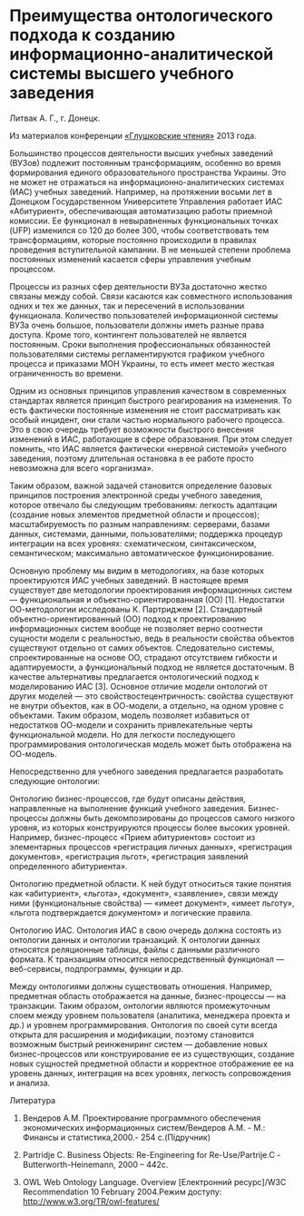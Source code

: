 # Преимущества онтологического подхода к созданию информационно-аналитической системы высшего учебного заведения

Литвак А. Г., г. Донецк.

Из материалов конференции [«Глушковские чтения»](../глушковские-чтения.md) 2013 года.

Большинство процессов деятельности высших учебных заведений (ВУЗов) подлежит постоянным трансформациям, особенно во время формирования единого образовательного пространства Украины. Это не может не отражаться на информационно-аналитических системах (ИАС) учебных заведений. Например, на протяжении восьми лет в Донецком Государственном Университете Управления работает ИАС «Абитуриент», обеспечивающая автоматизацию работы приемной комиссии. Ее функционал в невыравненных функциональных точках (UFP) изменился со 120 до более 300, чтобы соответствовать тем трансформациям, которые постоянно происходили в правилах проведения вступительной кампании. В не меньшей степени проблема постоянных изменений касается сферы управления учебным процессом.

Процессы из разных сфер деятельности ВУЗа достаточно жестко связаны между собой. Связи касаются как совместного использования одних и тех же данных, так и пересечений в использовании функционала. Количество пользователей информационной системы ВУЗа очень большое, пользователи должны иметь разные права доступа. Кроме того, контингент пользователей не является постоянным. Сроки выполнения профессиональных обязанностей пользователями системы регламентируются графиком учебного процесса и приказами МОН Украины, то есть имеет место жесткая ограниченность во времени.

Одним из основных принципов управления качеством в современных стандартах является принцип быстрого реагирования на изменения. То есть фактически постоянные изменения не стоит рассматривать как особый инцидент, они стали частью нормального рабочего процесса. Это в свою очередь требует возможности быстрого внесения изменений в ИАС, работающие в сфере образования. При этом следует помнить, что ИАС является фактически «нервной системой» учебного заведения, поэтому длительная остановка в ее работе просто невозможна для всего «организма».

Таким образом, важной задачей становится определение базовых принципов построения электронной среды учебного заведения, которое отвечало бы следующим требованиям: легкость адаптации (создание новых элементов предметной области и процессов); масштабируемость по разным направлениям: серверами, базами данных, системами, данными, пользователями; поддержка процедур интеграции на всех уровнях: схематическом, синтаксическом, семантическом; максимально автоматическое функционирование.

Основную проблему мы видим в методологиях, на базе которых проектируются ИАС учебных заведений. В настоящее время существует две методологии проектирования информационных систем — функциональная и объектно-ориентированная (ОО) [1]. Недостатки ОО-методологии исследованы К. Партриджем [2]. Стандартный объектно-ориентированный (ОО) подход к проектированию информационных систем вообще не позволяет верно соотнести сущности модели с реальностью, ведь в реальности свойства объектов существуют отдельно от самих объектов. Следовательно системы, спроектированные на основе ОО, страдают отсутствием гибкости и адаптируемости, а функциональный подход не является достаточным. В качестве альтернативы предлагается онтологический подход к моделированию ИАС [3]. Основное отличие модели онтологий от других моделей — это свойствостецентричность: свойства существуют не внутри объектов, как в ОО-модели, а отдельно, на одном уровне с объектами. Таким образом, модель позволяет избавиться от недостатков ОО-модели и сохранить привлекательные черты функциональной модели. Но для легкости последующего программирования онтологическая модель может быть отображена на ОО-модель.

Непосредственно для учебного заведения предлагается разработать следующие онтологии:

Онтологию бизнес-процессов, где будут описаны действия, направленные на выполнение функций учебного заведения. Бизнес-процессы должны быть декомпозированы до процессов самого низкого уровня, из которых конструируются процессы более высоких уровней. Например, бизнес-процесс «Прием абитуриентов» состоит из элементарных процессов «регистрация личных данных», «регистрация документов», «регистрация льгот», «регистрация заявлений определенного абитуриента».

Онтологию предметной области. К ней будут относиться такие понятия как «абитуриент», «льгота», «документ», «заявление», связи между ними (функциональные свойства) — «имеет документ», «имеет льготу», «льгота подтверждается документом» и логические правила.

Онтологию ИАС. Онтология ИАС в свою очередь должна состоять из онтологии данных и онтологии транзакций. К онтологии данных относятся реляционные таблицы, файлы с данными различного формата. К транзакциям относится непосредственный функционал — веб-сервисы, подпрограммы, функции и др.

Между онтологиями должны существовать отношения. Например, предметная область отображается на данные, бизнес-процессы — на транзакции. Таким образом, онтологии являются промежуточным слоем между уровнем пользователя (аналитика, менеджера проекта и др.) и уровнем программирования. Онтология по своей сути всегда открыта для расширения и модификации, поэтому становится возможным быстрый реинжениринг систем — добавление новых бизнес-процессов или конструирование ее из существующих, создание новых сущностей предметной области и корректное отображение ее на уровень данных, интеграция на всех уровнях, легкость сопровождения и анализа.

Литература

1. Вендеров А.М. Проектирование программного обеспечения экономических информационных систем/Вендеров А.М. - М.: Финансы и статистика,2000.- 254 c.(Підручник)

2. Partridje C. Business Objects: Re-Engineering for Re-Use/Partrije.C -Butterworth-Heinemann, 2000 – 442c.

3. OWL Web Ontology Language. Overview [Електронний ресурс]/W3C Recommendation 10 February 2004.Режим доступу: http://www.w3.org/TR/owl-features/ 